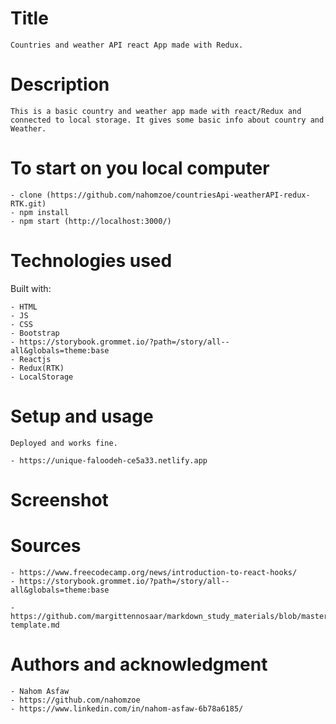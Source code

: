 # Title

    Countries and weather API react App made with Redux.

# Description

    This is a basic country and weather app made with react/Redux and connected to local storage. It gives some basic info about country and Weather.
    
# To start on you local computer
    - clone (https://github.com/nahomzoe/countriesApi-weatherAPI-redux-RTK.git)
    - npm install
    - npm start (http://localhost:3000/)
    
# Technologies used

Built with:

    - HTML
    - JS
    - CSS
    - Bootstrap
    - https://storybook.grommet.io/?path=/story/all--all&globals=theme:base
    - Reactjs
    - Redux(RTK)
    - LocalStorage

# Setup and usage

    Deployed and works fine.

    - https://unique-faloodeh-ce5a33.netlify.app

# Screenshot

# Sources

    - https://www.freecodecamp.org/news/introduction-to-react-hooks/
    - https://storybook.grommet.io/?path=/story/all--all&globals=theme:base

    - https://github.com/margittennosaar/markdown_study_materials/blob/master/README-template.md

# Authors and acknowledgment

    - Nahom Asfaw
    - https://github.com/nahomzoe
    - https://www.linkedin.com/in/nahom-asfaw-6b78a6185/
   
